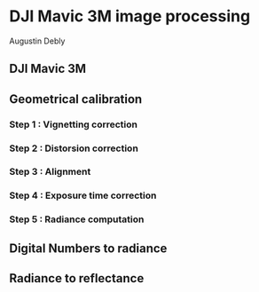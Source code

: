 # DJI Mavic 3M image processing
Augustin Debly

## DJI Mavic 3M

## Geometrical calibration
### Step 1 : Vignetting correction

### Step 2 : Distorsion correction

### Step 3 : Alignment

### Step 4 : Exposure time correction

### Step 5 : Radiance computation

## Digital Numbers to radiance

## Radiance to reflectance
